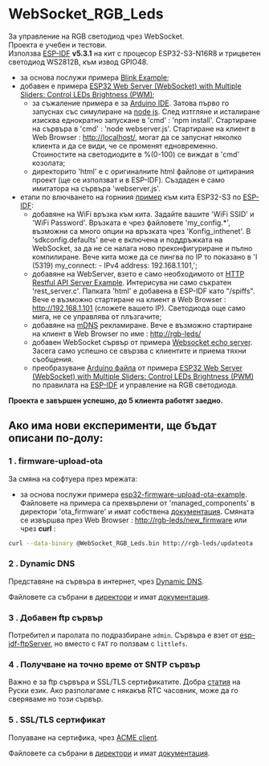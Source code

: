 # WebSocket_RGB_Leds

За управление на RGB светодиод чрез WebSocket.  
Проекта е учебен и тестови.  
Използва [ESP-IDF](https://docs.espressif.com/projects/esp-idf/en/latest/esp32/get-started/index.html) **v5.3.1** на кит с процесор ESP32-S3-N16R8 и трицветен светодиод WS2812B, към извод GPIO48.

- за основа послужи примера [Blink Example](https://github.com/espressif/esp-idf/tree/master/examples/get-started/blink);
- добавен е примера [ESP32 Web Server (WebSocket) with Multiple Sliders: Control LEDs Brightness (PWM)](https://randomnerdtutorials.com/esp32-web-server-websocket-sliders/);
  - за съжаление примера е за [Arduino IDE](https://www.arduino.cc/). Затова първо го запуснах със симулиране на [node js](https://nodejs.org/en/download). След изтгляне и исталиране изисква еднократно запускане в 'cmd' : 'npm install'. Стартиране на сървъра в 'cmd' : 'node webserver.js'. Стартиране на клиент в Web Browser : <http://localhost/>, могат да се запуснат няколко клиента и да се види, че се променят едновременно. Стоиностите на светодиодите в %(0-100) се виждат в 'cmd' козолата;
  - директорито 'html' е с оригиналните html файлове от цитирания проект (ще се използват и в ESP-IDF). Създаден е само имитатора на сървъра 'webserver.js'.
- етапи по влючването на горниия [пример](https://randomnerdtutorials.com/esp32-web-server-websocket-sliders/) към кита ESP32-S3 по [ESP-IDF](https://docs.espressif.com/projects/esp-idf/en/latest/esp32/get-started/index.html):
  - добавяне на WiFi връзка към кита. Задайте вашите 'WiFi SSID' и 'WiFi Password'. Връзката е чрез файловете 'my_config.*', възможни са много опции на връзката чрез 'Konfig_inthenet'. В 'sdkconfig.defaults' вече е включена и поддръжката на WebSocket, за да не се налага ново преконфигуриране и пълно компилиране. Вече кита може да се пингва по IP то показано в 'I (5319) my_connect: - IPv4 address: 192.168.1.101,';
  - добавяне на WebServer, взетo е само необходимото от [HTTP Restful API Server Example](https://github.com/espressif/esp-idf/tree/master/examples/protocols/http_server/restful_server). Интерисува ни само съкратен 'rest_server.c'. Папката 'html' е добавена в ESP-IDF като "/spiffs". Вече е възможно стартиране на клиент в Web Browser : <http://192.168.1.101> (сложете вашето IP). Светодиода още само мига, не се управлява от плъзгачите;
  - добавяне на [mDNS](https://components.espressif.com/components/espressif/mdns/versions/1.8.0) рекламиране.  Вече е възможно стартиране на клиент в Web Browser по име : <http://rgb-leds/>
  - добавен WebSocket сървър от примера [Websocket echo server](https://github.com/espressif/esp-idf/tree/master/examples/protocols/http_server/ws_echo_server). Засега само успешно се свързва с клиентите и приема тяхни съобщения.
  - преобразуване [Arduino файла](https://raw.githubusercontent.com/RuiSantosdotme/Random-Nerd-Tutorials/master/Projects/ESP32/ESP32_Multiple_Sliders_Web_Server/ESP32_Multiple_Sliders_Web_Server.ino) от примера [ESP32 Web Server (WebSocket) with Multiple Sliders: Control LEDs Brightness (PWM)](https://randomnerdtutorials.com/esp32-web-server-websocket-sliders/) по правилата на [ESP-IDF](https://docs.espressif.com/projects/esp-idf/en/latest/esp32/get-started/index.html) и управление на RGB светодиода.  

**Проекта е завършен успешно, до 5 клиента работят заедно.**  

## Ако има нови експерименти, ще бъдат описани по-долу:

### 1 . firmware-upload-ota

За смяна на софтуера през мрежата:

- за основа послужи примера [esp32-firmware-upload-ota-example](https://github.com/uqfus/esp32-wifi-provision-care/tree/main/examples/esp32-firmware-upload-ota-example). Файловете на примера са прехвърлени от 'managed_components' в директори 'ota_firmware' и имат собствена [документация](main/ota_firmware/README.md). Смяната се извършва през Web Browser : <http://rgb-leds/new_firmware> или чрез **curl** :

```bash
curl --data-binary @WebSocket_RGB_Leds.bin http://rgb-leds/updateota
```

### 2 . Dynamic DNS

Представяне на сървъра в интернет, чрез [Dynamic DNS](https://en.wikipedia.org/wiki/Dynamic_DNS).

Файловете са събрани в [директори](/main/ddns_acme/) и имат [документация](/main/ddns_acme/README.md#представяне-на-сървъра-в-интернет-чрез-dynamic).

### 3 . Добавен ftp сървър

Потребител и паролата по подразбиране `admin`. Сървъра е взет от [esp-idf-ftpServer](https://github.com/nopnop2002/esp-idf-ftpServer), но вместо с `FAT` го ползвам с `littlefs`.

### 4 . Получване на точно време от SNTP сървър

Важно е за ftp сървъра и SSL/TLS сертификатите. Добра [статия](https://kotyara12.ru/iot/esp-time/) на Руски език. Ако разполагаме с някакъв RTC часовник, може да го сверяваме но този сървър.

### 5 . SSL/TLS сертификат

Полуаване на сертифика, чрез [ACME client](https://letsencrypt.org/docs/client-options/).

Файловете са събрани в [директори](/main/ddns_acme/) и имат [документация](/main/ddns_acme/README.md#получаване-на-ssltls-сертификат-от-lets-encrypt-чрез-acme-клиент).
